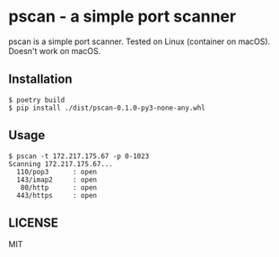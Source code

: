 # pscan - a simple port scanner
pscan is a simple port scanner. Tested on Linux (container on macOS). Doesn't work on macOS.

## Installation
```
$ poetry build
$ pip install ./dist/pscan-0.1.0-py3-none-any.whl
```

## Usage
```
$ pscan -t 172.217.175.67 -p 0-1023
Scanning 172.217.175.67...
  110/pop3      : open
  143/imap2     : open
   80/http      : open
  443/https     : open
```

## LICENSE
MIT